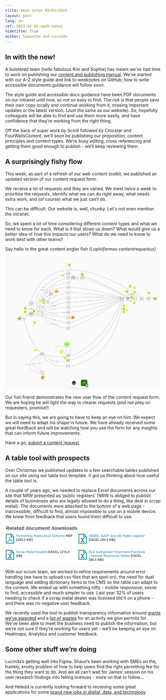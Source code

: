 ```yaml
---
title: Week notes 05/01/2023
layout: post
lang: en
ref: 2023-01-05-week-notes
hidetitle: True
author: Samantha and Lucinda
---
```

## In with the new!

A bolstered team (hello fabulous Kim and Sophie) has meant we’ve had time to work on publishing our [content and publishing manual](https://naturalresources.wales/footer-links/content-and-publishing-manual). We’ve started with our A-Z style guide and link to weeknotes on GitHub; how to write accessible documents guidance will follow soon.

The style guide and accessible docs guidance have been PDF documents on our intranet until now, so not so easy to find. The risk is that people save their own copy locally and continue working from it, missing important updates or the latest version. (Just the same as our website). So, hopefully colleagues will be able to find and use them more easily, and have confidence that they’re working from the right thing.

Off the back of super work by Scroll followed by Crocstar and FourWallsContent, we’ll soon be publishing our proposition, content principles and content types. We’re busy editing, cross referencing and getting them good enough to publish - we’ll keep reviewing them.

## A surprisingly fishy flow

This week, as part of a refresh of our web content toolkit, we published an updated version of our content request form.

We receive a lot of requests and they are varied. We meet twice a week to prioritise the requests, identify what we can do right away, what needs extra work, and (of course) what we just can’t do.

This can be difficult. Our website is, well, chunky. Let's not even mention the intranet.

So, we spent a lot of time considering different content types and what we need to know for each. What is it that slows us down? What would give us a better idea of how this impacts our users? What do we need to know to work best with other teams?

Say hello to the great content angler fish *(Lophiiformes contentrequestus)*

![alt text](https://github.com/nrw-digital/week-notes/blob/35e5ef9f10048a5debbb4287323b03ad8a728887/images/Fish.PNG?raw=true)

Our fish friend demonstrates the new user flow of the content request form. We are hoping he will light the way to clearer requests (and not prey on requesters, promise!)

But in saying this, we are going to have to keep an eye on him. We expect we will need to adapt his shape in future. We have already received some great feedback and will be watching how you use the form for any insights that can inform future improvements.

Have a go, [submit a content request](https://www.smartsurvey.co.uk/s/SCU7CL/).

## A table tool with prospects

Over Christmas we published updates to a few searchable tables published on our site using our table tool template. It got us thinking about how useful the table tool is. 

A couple of years ago, we needed to replace Excel documents across our site that NRW presented as ‘public registers’ (NRW is obliged to publish details of businesses who are legally allowed to do a thing, like deal in scrap metal). The documents were attached to the bottom of a web page - inaccessible, difficult to find, almost impossible to use on a mobile device. We knew from feedback that users found them difficult to use.

![alt text](https://github.com/nrw-digital/week-notes/blob/ede4d5dbaab56c568a51825e456ad6b9da5f0ed8/images/Table%20downloads.png?raw=true)

With our scrum team, we worked to refine requirements around error handling (we have to upload csv files that are spot-on), the need for dual language and adding dictionary items to the CMS so the table can adapt to the content. We ended up with something nifty - mobile responsive, easier to find, accessible and much simpler to use. Last year 32% of users needing to check if a scrap metal dealer was licensed did it on a phone - and there was no negative user feedback. 

We recently used the tool to publish transparency information around [grants we’ve awarded](https://naturalresources.wales/about-us/grants-and-funding/grants-awarded/?lang=en) and a [list of wastes](https://naturalresources.wales/permits-and-permissions/waste-permitting/depositing-waste-for-recovery/check-waste-types-used-in-a-typical-deposit-for-recovery-activity/?lang=en) for an activity we give permits for.  We’ve been able to meet the business need to publish the information, but we’re not sure if they’re working for users yet - we’ll be keeping an eye on Heatmaps, Analytics and customer feedback.

## Some other stuff we’re doing

Lucinda’s getting well into Figma. Shaun’s been working with SMEs on the, frankly, knotty problem of how to help users find the right permitting fee for the thing they want to do. And we all can’t wait for James’ session on his user research findings into felling licences - more on that to follow… 

And Heledd is currently looking forward to receiving some great applications for some [brand new jobs in digital, data, and technology](https://naturalresources.wales/about-us/news/blog/brand-new-jobs-in-digital-data-and-technology/?lang=en).
